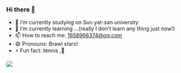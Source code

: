 ### Hi there 👋


- 🔭 I’m currently studying on Sun yat-san university
- 🌱 I’m currently learning ...(really I don't learn any thing just now!)
- 📫 How to reach me: 1658966374@qq.com
- 😄 Pronouns: Brawl stars!
- ⚡ Fun fact: tennis ,🎾


![](https://github-readme-stats.vercel.app/api?username=Monaco12138)
